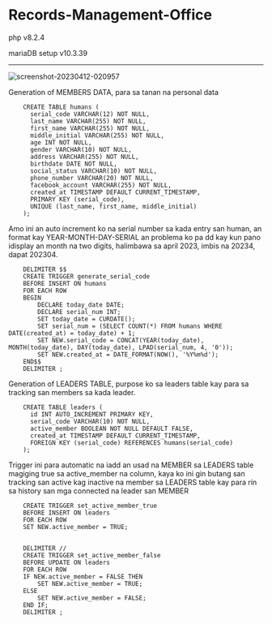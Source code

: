 # Records-Management-Office

php v8.2.4

mariaDB setup v10.3.39

---

![screenshot-20230412-020957](https://github.com/oeufyoc/Records-Management-Office/assets/51881147/27995309-caa4-4031-b369-af31d2601bd6)

Generation of MEMBERS DATA, para sa tanan na personal data

		CREATE TABLE humans (
		  serial_code VARCHAR(12) NOT NULL,
		  last_name VARCHAR(255) NOT NULL,
		  first_name VARCHAR(255) NOT NULL,
		  middle_initial VARCHAR(255) NOT NULL,
		  age INT NOT NULL,
		  gender VARCHAR(10) NOT NULL,
		  address VARCHAR(255) NOT NULL,
		  birthdate DATE NOT NULL,
		  social_status VARCHAR(10) NOT NULL,
		  phone_number VARCHAR(20) NOT NULL,
		  facebook_account VARCHAR(255) NOT NULL,
		  created_at TIMESTAMP DEFAULT CURRENT_TIMESTAMP,
		  PRIMARY KEY (serial_code),
		  UNIQUE (last_name, first_name, middle_initial)
		);

Amo ini an auto increment ko na serial number sa kada entry san human, an format kay YEAR-MONTH-DAY-SERIAL an problema ko pa dd kay kun pano idisplay an month na two digits, halimbawa sa april 2023, imbis na 20234, dapat 202304.
  
		DELIMITER $$
		CREATE TRIGGER generate_serial_code
		BEFORE INSERT ON humans
		FOR EACH ROW
		BEGIN
		    DECLARE today_date DATE;
		    DECLARE serial_num INT;
		    SET today_date = CURDATE();
		    SET serial_num = (SELECT COUNT(*) FROM humans WHERE DATE(created_at) = today_date) + 1;
		    SET NEW.serial_code = CONCAT(YEAR(today_date), MONTH(today_date), DAY(today_date), LPAD(serial_num, 4, '0'));
		    SET NEW.created_at = DATE_FORMAT(NOW(), '%Y%m%d');
		END$$
		DELIMITER ;

Generation of LEADERS TABLE, purpose ko sa leaders table kay para sa tracking san members sa kada leader.
  
		CREATE TABLE leaders (
		  id INT AUTO_INCREMENT PRIMARY KEY,
		  serial_code VARCHAR(10) NOT NULL,
		  active_member BOOLEAN NOT NULL DEFAULT FALSE,
		  created_at TIMESTAMP DEFAULT CURRENT_TIMESTAMP,
		  FOREIGN KEY (serial_code) REFERENCES humans(serial_code)
		);

Trigger ini para automatic na iadd an usad na MEMBER sa LEADERS table magiging true sa active_member na column, kaya ko ini gin butang san tracking san active kag inactive na member sa LEADERS table kay para rin sa history san mga connected na leader san MEMBER
  
		CREATE TRIGGER set_active_member_true
		BEFORE INSERT ON leaders
		FOR EACH ROW
		SET NEW.active_member = TRUE;

		
		DELIMITER //
		CREATE TRIGGER set_active_member_false
		BEFORE UPDATE ON leaders
		FOR EACH ROW
		IF NEW.active_member = FALSE THEN
		    SET NEW.active_member = TRUE;
		ELSE
		    SET NEW.active_member = FALSE;
		END IF;
		DELIMITER ;
		
		
